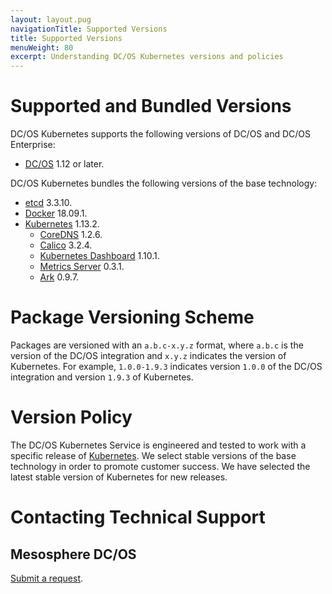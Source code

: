 ```yaml
---
layout: layout.pug
navigationTitle: Supported Versions
title: Supported Versions
menuWeight: 80
excerpt: Understanding DC/OS Kubernetes versions and policies
---
```


<!-- This source repo for this topic is https://github.com/mesosphere/dcos-kubernetes-cluster -->

# Supported and Bundled Versions

DC/OS Kubernetes supports the following versions of DC/OS and DC/OS Enterprise:

- [DC/OS](https://dcos.io/) 1.12 or later.

DC/OS Kubernetes bundles the following versions of the base technology:

- [etcd](https://coreos.com/etcd/) 3.3.10.
- [Docker](https://www.docker.com/) 18.09.1.
- [Kubernetes](https://kubernetes.io/) 1.13.2.
    - [CoreDNS](https://coredns.io/) 1.2.6.
    - [Calico](https://www.projectcalico.org/) 3.2.4.
    - [Kubernetes Dashboard](https://github.com/kubernetes/dashboard/) 1.10.1.
    - [Metrics Server](https://github.com/kubernetes-incubator/metrics-server/) 0.3.1.
    - [Ark](https://github.com/heptio/ark) 0.9.7.

# Package Versioning Scheme

Packages are versioned with an `a.b.c-x.y.z` format, where `a.b.c` is the version of the DC/OS integration and `x.y.z` indicates the version of Kubernetes.
For example, `1.0.0-1.9.3` indicates version `1.0.0` of the DC/OS integration and version `1.9.3` of Kubernetes.

# Version Policy

The DC/OS Kubernetes Service is engineered and tested to work with a specific release of [Kubernetes](https://kubernetes.io).
We select stable versions of the base technology in order to promote customer success.
We have selected the latest stable version of Kubernetes for new releases.

# Contacting Technical Support

## Mesosphere DC/OS

[Submit a request](https://support.mesosphere.com/s/).
